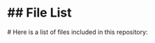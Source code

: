 <h1>## File List</h1>

<p># Here is a list of files included in this repository:</p>

<div class="lazyload-placeholder" data-content="file-list-1" style="min-height: 400px;"></div>
<div class="lazyload-placeholder" data-content="file-list-2" style="min-height: 400px;"></div>
<div class="lazyload-placeholder" data-content="file-list-3" style="min-height: 400px;"></div>
<script>
document.addEventListener("DOMContentLoaded", function() {
    const lazyLoadElements = document.querySelectorAll('.lazyload-placeholder');

    if ("IntersectionObserver" in window) {
        let rootMargin = '0px 0px 400px 0px';
        let threshold = 0.5;
        if (window.innerWidth <= 768) {  // Mobile devices
            rootMargin = '0px 0px 100px 0px';
            threshold = 0.1;
        } else if (window.innerWidth <= 1024) {  // Tablets
            rootMargin = '0px 0px 200px 0px';
            threshold = 0.3;
        } else if (window.innerWidth <= 1440) {  // Small desktops
            rootMargin = '0px 0px 300px 0px';
            threshold = 0.4;
        } else {  // Large desktops
            rootMargin = '0px 0px 400px 0px';
            threshold = 0.5;
        }
        let observer = new IntersectionObserver((entries, observer) => {
            entries.forEach(entry => {
                if (entry.isIntersecting) {
                    let placeholder = entry.target;
                    let contentId = placeholder.dataset.content;
                    let file_list_html = '';
                    switch(contentId) {
                        case 'file-list-1':
                            file_list_html = `<ul><h2 style="color: #93d9ab;">Repo Root</h2>
<li><a href="https://github.com/step-security-bot/ZwiftScripts/blob/main/.black" style="color: #c4bb3c;">.black</a></li>
<li><a href="https://github.com/step-security-bot/ZwiftScripts/blob/main/.editorconfig" style="color: #7c93ad;">.editorconfig</a></li>
<li><a href="https://github.com/step-security-bot/ZwiftScripts/blob/main/.gitignore" style="color: #358df0;">.gitignore</a></li>
<li><a href="https://github.com/step-security-bot/ZwiftScripts/blob/main/.hintrc" style="color: #e79bfb;">.hintrc</a></li>
<li><a href="https://github.com/step-security-bot/ZwiftScripts/blob/main/.jsbeautifyrc" style="color: #37ff14;">.jsbeautifyrc</a></li>
<li><a href="https://github.com/step-security-bot/ZwiftScripts/blob/main/.jscsrc" style="color: #759069;">.jscsrc</a></li>
<li><a href="https://github.com/step-security-bot/ZwiftScripts/blob/main/.pre-commit-config.yaml" style="color: #a68c38;">.pre-commit-config.yaml</a></li>
<li><a href="https://github.com/step-security-bot/ZwiftScripts/blob/main/.pre-commit-hooks.yaml" style="color: #e2c45b;">.pre-commit-hooks.yaml</a></li>
<li><a href="https://github.com/step-security-bot/ZwiftScripts/blob/main/.prettierignore" style="color: #eac29f;">.prettierignore</a></li>
<li><a href="https://github.com/step-security-bot/ZwiftScripts/blob/main/.prettierrc" style="color: #8d96d0;">.prettierrc</a></li>
<li><a href="https://github.com/step-security-bot/ZwiftScripts/blob/main/.stylelintrc.json" style="color: #ac7864;">.stylelintrc.json</a></li>
<li><a href="https://github.com/step-security-bot/ZwiftScripts/blob/main/.vale.ini" style="color: #c6acbf;">.vale.ini</a></li>
<li><a href="https://github.com/step-security-bot/ZwiftScripts/blob/main/CNAME" style="color: #60a4c5;">CNAME</a></li>
<li><a href="https://github.com/step-security-bot/ZwiftScripts/blob/main/LaunchZwift.ps1" style="color: #6ca175;">LaunchZwift.ps1</a></li>
<li><a href="https://github.com/step-security-bot/ZwiftScripts/blob/main/MonitorZwift-v2.md" style="color: #c57e47;">MonitorZwift-v2.md</a></li>
<li><a href="https://github.com/step-security-bot/ZwiftScripts/blob/main/MonitorZwift-v2.ps1" style="color: #6ac00a;">MonitorZwift-v2.ps1</a></li>
<li><a href="https://github.com/step-security-bot/ZwiftScripts/blob/main/MonitorZwift-v2.ps1%20-%20Shortcut.lnk" style="color: #6c9934;">MonitorZwift-v2.ps1 - Shortcut.lnk</a></li>
<li><a href="https://github.com/step-security-bot/ZwiftScripts/blob/main/MonitorZwift.ps1" style="color: #90a140;">MonitorZwift.ps1</a></li>
<li><a href="https://github.com/step-security-bot/ZwiftScripts/blob/main/MoveZwiftCleanPhotos.ps1" style="color: #c1b6a3;">MoveZwiftCleanPhotos.ps1</a></li>
<li><a href="https://github.com/step-security-bot/ZwiftScripts/blob/main/README.md" style="color: #b278eb;">README.md</a></li>
<li><a href="https://github.com/step-security-bot/ZwiftScripts/blob/main/SetPrimaryDefault.ps1" style="color: #7eb2b8;">SetPrimaryDefault.ps1</a></li>
<li><a href="https://github.com/step-security-bot/ZwiftScripts/blob/main/SetPrimaryZwift.ps1" style="color: #aecace;">SetPrimaryZwift.ps1</a></li>
<li><a href="https://github.com/step-security-bot/ZwiftScripts/blob/main/Zwift-Bike-Combos.xlsx" style="color: #4aa775;">Zwift-Bike-Combos.xlsx</a></li>
<li><a href="https://github.com/step-security-bot/ZwiftScripts/blob/main/Zwift-Setup.lnk" style="color: #b9a535;">Zwift-Setup.lnk</a></li>
<li><a href="https://github.com/step-security-bot/ZwiftScripts/blob/main/ZwiftSetup.lnk" style="color: #d9b898;">ZwiftSetup.lnk</a></li>
<li><a href="https://github.com/step-security-bot/ZwiftScripts/blob/main/file_list.md" style="color: #32c334;">file_list.md</a></li>
<li><a href="https://github.com/step-security-bot/ZwiftScripts/blob/main/filelist.html" style="color: #ae7a37;">filelist.html</a></li>
<li><a href="https://github.com/step-security-bot/ZwiftScripts/blob/main/filelist.md" style="color: #bc67e7;">filelist.md</a></li>
<li><a href="https://github.com/step-security-bot/ZwiftScripts/blob/main/sitemap.xml" style="color: #79ec43;">sitemap.xml</a></li>
<li><a href="https://github.com/step-security-bot/ZwiftScripts/blob/main/test.ps1" style="color: #f18a50;">test.ps1</a></li>
<h2 style="color: #67d2d2;">CSS</h2>
<li><a href="https://github.com/step-security-bot/ZwiftScripts/blob/main/sauce4zwift-mod-tippy/pages/css/DSNotes.css" style="color: #7897e0;">sauce4zwift-mod-tippy/pages/css/DSNotes.css</a></li>
<li><a href="https://github.com/step-security-bot/ZwiftScripts/blob/main/sauce4zwift-mod-tippy/pages/css/ui.css" style="color: #dc9a63;">sauce4zwift-mod-tippy/pages/css/ui.css</a></li>
<h2 style="color: #438dfd;">JavaScript</h2>
<li><a href="https://github.com/step-security-bot/ZwiftScripts/blob/main/.eslintrc.js" style="color: #cfb5e9;">.eslintrc.js</a></li>
<h2 style="color: #a4b419;">YAML</h2>
<li><a href="https://github.com/step-security-bot/ZwiftScripts/blob/main/.github/dependabot.yml" style="color: #6ae487;">.github/dependabot.yml</a></li>
<li><a href="https://github.com/step-security-bot/ZwiftScripts/blob/main/.github/labeler.yml" style="color: #64a616;">.github/labeler.yml</a></li>
<li><a href="https://github.com/step-security-bot/ZwiftScripts/blob/main/.github/workflows/ActionLint.yml" style="color: #679187;">.github/workflows/ActionLint.yml</a></li></ul>`;
                            break;
                        case 'file-list-2':
                            file_list_html = `<ul><li><a href="https://github.com/step-security-bot/ZwiftScripts/blob/main/.github/workflows/codeql.yml" style="color: #41cdff;">.github/workflows/codeql.yml</a></li>
<li><a href="https://github.com/step-security-bot/ZwiftScripts/blob/main/.github/workflows/defender.yml" style="color: #b5878f;">.github/workflows/defender.yml</a></li>
<li><a href="https://github.com/step-security-bot/ZwiftScripts/blob/main/.github/workflows/dependency-review.yml" style="color: #599da6;">.github/workflows/dependency-review.yml</a></li>
<li><a href="https://github.com/step-security-bot/ZwiftScripts/blob/main/.github/workflows/generate-file-list.yml" style="color: #e48b85;">.github/workflows/generate-file-list.yml</a></li>
<li><a href="https://github.com/step-security-bot/ZwiftScripts/blob/main/.github/workflows/greetings.yml" style="color: #9e81f6;">.github/workflows/greetings.yml</a></li>
<li><a href="https://github.com/step-security-bot/ZwiftScripts/blob/main/.github/workflows/jekyll-gh-pages.yml" style="color: #959b4a;">.github/workflows/jekyll-gh-pages.yml</a></li>
<li><a href="https://github.com/step-security-bot/ZwiftScripts/blob/main/.github/workflows/label.yml" style="color: #cca9cc;">.github/workflows/label.yml</a></li>
<li><a href="https://github.com/step-security-bot/ZwiftScripts/blob/main/.github/workflows/ossar.yml" style="color: #c3c347;">.github/workflows/ossar.yml</a></li>
<li><a href="https://github.com/step-security-bot/ZwiftScripts/blob/main/.github/workflows/osv-scanner.yml" style="color: #c274cb;">.github/workflows/osv-scanner.yml</a></li>
<li><a href="https://github.com/step-security-bot/ZwiftScripts/blob/main/.github/workflows/scorecards.yml" style="color: #8382e7;">.github/workflows/scorecards.yml</a></li>
<li><a href="https://github.com/step-security-bot/ZwiftScripts/blob/main/.github/workflows/sitemap.yml" style="color: #fc7f41;">.github/workflows/sitemap.yml</a></li>
<li><a href="https://github.com/step-security-bot/ZwiftScripts/blob/main/.github/workflows/stale.yml" style="color: #95d3e7;">.github/workflows/stale.yml</a></li>
<li><a href="https://github.com/step-security-bot/ZwiftScripts/blob/main/.github/workflows/static.yml" style="color: #7fdccb;">.github/workflows/static.yml</a></li>
<li><a href="https://github.com/step-security-bot/ZwiftScripts/blob/main/.github/workflows/super-linter.yml" style="color: #3ad468;">.github/workflows/super-linter.yml</a></li>
<li><a href="https://github.com/step-security-bot/ZwiftScripts/blob/main/.markdownlint.yml" style="color: #90d508;">.markdownlint.yml</a></li>
<li><a href="https://github.com/step-security-bot/ZwiftScripts/blob/main/.scss-lint.yml" style="color: #2fb2a6;">.scss-lint.yml</a></li>
<li><a href="https://github.com/step-security-bot/ZwiftScripts/blob/main/_config.yml" style="color: #30b4d8;">_config.yml</a></li>
<h2 style="color: #cc9b5f;">.vscode</h2>
<li><a href="https://github.com/step-security-bot/ZwiftScripts/blob/main/.vscode/generate_file_list.py" style="color: #8fdf13;">.vscode/generate_file_list.py</a></li>
<li><a href="https://github.com/step-security-bot/ZwiftScripts/blob/main/.vscode/launch.json" style="color: #29cd43;">.vscode/launch.json</a></li>
<li><a href="https://github.com/step-security-bot/ZwiftScripts/blob/main/.vscode/settings.json" style="color: #49ebbf;">.vscode/settings.json</a></li>
<li><a href="https://github.com/step-security-bot/ZwiftScripts/blob/main/.vscode/tasks.json" style="color: #22ddfc;">.vscode/tasks.json</a></li>
<li><a href="https://github.com/step-security-bot/ZwiftScripts/blob/main/.vscode/test_generate_file_list.py" style="color: #b1934b;">.vscode/test_generate_file_list.py</a></li>
<h2 style="color: #25e40b;">sauce4zwift-mod-tippy</h2>
<li><a href="https://github.com/step-security-bot/ZwiftScripts/blob/main/sauce4zwift-mod-tippy/.gitignore" style="color: #829571;">sauce4zwift-mod-tippy/.gitignore</a></li>
<li><a href="https://github.com/step-security-bot/ZwiftScripts/blob/main/sauce4zwift-mod-tippy/Change%20Log.txt" style="color: #ddd02b;">sauce4zwift-mod-tippy/Change Log.txt</a></li>
<li><a href="https://github.com/step-security-bot/ZwiftScripts/blob/main/sauce4zwift-mod-tippy/LICENSE" style="color: #ed96b9;">sauce4zwift-mod-tippy/LICENSE</a></li>
<li><a href="https://github.com/step-security-bot/ZwiftScripts/blob/main/sauce4zwift-mod-tippy/README.md" style="color: #bd69d9;">sauce4zwift-mod-tippy/README.md</a></li>
<li><a href="https://github.com/step-security-bot/ZwiftScripts/blob/main/sauce4zwift-mod-tippy/manifest.json" style="color: #ddc72a;">sauce4zwift-mod-tippy/manifest.json</a></li>
<h2 style="color: #8aaaad;">sauce4zwift-mod-tippy/pages</h2>
<li><a href="https://github.com/step-security-bot/ZwiftScripts/blob/main/sauce4zwift-mod-tippy/pages/DSNotes.html" style="color: #eb8473;">sauce4zwift-mod-tippy/pages/DSNotes.html</a></li>
<li><a href="https://github.com/step-security-bot/ZwiftScripts/blob/main/sauce4zwift-mod-tippy/pages/chaseRace.html" style="color: #7da99d;">sauce4zwift-mod-tippy/pages/chaseRace.html</a></li>
<li><a href="https://github.com/step-security-bot/ZwiftScripts/blob/main/sauce4zwift-mod-tippy/pages/estimatedCalories.html" style="color: #5c976e;">sauce4zwift-mod-tippy/pages/estimatedCalories.html</a></li>
<li><a href="https://github.com/step-security-bot/ZwiftScripts/blob/main/sauce4zwift-mod-tippy/pages/estimatedFinish-v1.html" style="color: #70af73;">sauce4zwift-mod-tippy/pages/estimatedFinish-v1.html</a></li>
<h2 style="color: #4ae8ca;">sauce4zwift-mod-tippy/pages/images</h2>
<li><a href="https://github.com/step-security-bot/ZwiftScripts/blob/main/sauce4zwift-mod-tippy/pages/images/checker_640.png" style="color: #44c968;">sauce4zwift-mod-tippy/pages/images/checker_640.png</a></li>
<li><a href="https://github.com/step-security-bot/ZwiftScripts/blob/main/sauce4zwift-mod-tippy/pages/images/greenConnect.png" style="color: #65c2fc;">sauce4zwift-mod-tippy/pages/images/greenConnect.png</a></li>
<li><a href="https://github.com/step-security-bot/ZwiftScripts/blob/main/sauce4zwift-mod-tippy/pages/images/orangeConnect.png" style="color: #6680e2;">sauce4zwift-mod-tippy/pages/images/orangeConnect.png</a></li>
<li><a href="https://github.com/step-security-bot/ZwiftScripts/blob/main/sauce4zwift-mod-tippy/pages/images/redConnect.png" style="color: #cca875;">sauce4zwift-mod-tippy/pages/images/redConnect.png</a></li>
<li><a href="https://github.com/step-security-bot/ZwiftScripts/blob/main/sauce4zwift-mod-tippy/pages/images/whiteConnect.png" style="color: #998e15;">sauce4zwift-mod-tippy/pages/images/whiteConnect.png</a></li></ul>`;
                            break;
                        case 'file-list-3':
                            file_list_html = `<ul><h2 style="color: #98c024;">sauce4zwift-mod-tippy/pages/settings</h2>
<li><a href="https://github.com/step-security-bot/ZwiftScripts/blob/main/sauce4zwift-mod-tippy/pages/settings/DSNotes.html" style="color: #ca69d1;">sauce4zwift-mod-tippy/pages/settings/DSNotes.html</a></li>
<li><a href="https://github.com/step-security-bot/ZwiftScripts/blob/main/sauce4zwift-mod-tippy/pages/settings/estimatedFinish.html" style="color: #50e453;">sauce4zwift-mod-tippy/pages/settings/estimatedFinish.html</a></li>
<h2 style="color: #6ddc6a;">sauce4zwift-mod-tippy/pages/src</h2>
<li><a href="https://github.com/step-security-bot/ZwiftScripts/blob/main/sauce4zwift-mod-tippy/pages/src/DSNotes.mjs" style="color: #87be5d;">sauce4zwift-mod-tippy/pages/src/DSNotes.mjs</a></li>
<li><a href="https://github.com/step-security-bot/ZwiftScripts/blob/main/sauce4zwift-mod-tippy/pages/src/chaseRace.mjs" style="color: #c0ba44;">sauce4zwift-mod-tippy/pages/src/chaseRace.mjs</a></li>
<li><a href="https://github.com/step-security-bot/ZwiftScripts/blob/main/sauce4zwift-mod-tippy/pages/src/estimatedFinish.mjs" style="color: #728f89;">sauce4zwift-mod-tippy/pages/src/estimatedFinish.mjs</a></li>
<h2 style="color: #56d6a2;">sauce4zwift-mod-tippy/pages/src/BM</h2>
<li><a href="https://github.com/step-security-bot/ZwiftScripts/blob/main/sauce4zwift-mod-tippy/pages/src/BM/common.mjs" style="color: #26c668;">sauce4zwift-mod-tippy/pages/src/BM/common.mjs</a></li>
<li><a href="https://github.com/step-security-bot/ZwiftScripts/blob/main/sauce4zwift-mod-tippy/pages/src/BM/dataLookup.mjs" style="color: #b398cb;">sauce4zwift-mod-tippy/pages/src/BM/dataLookup.mjs</a></li>
<li><a href="https://github.com/step-security-bot/ZwiftScripts/blob/main/sauce4zwift-mod-tippy/pages/src/BM/notesLookup.mjs" style="color: #95b93c;">sauce4zwift-mod-tippy/pages/src/BM/notesLookup.mjs</a></li>
<li><a href="https://github.com/step-security-bot/ZwiftScripts/blob/main/sauce4zwift-mod-tippy/pages/src/BM/settings.mjs" style="color: #5bb7c3;">sauce4zwift-mod-tippy/pages/src/BM/settings.mjs</a></li>
<h2 style="color: #88a2c0;">sauce4zwift-mod-tippy/src</h2>
<li><a href="https://github.com/step-security-bot/ZwiftScripts/blob/main/sauce4zwift-mod-tippy/src/estimatedCalories.mjs" style="color: #58c13f;">sauce4zwift-mod-tippy/src/estimatedCalories.mjs</a></li>
<h2 style="color: #b59e34;">src</h2>
<li><a href="https://github.com/step-security-bot/ZwiftScripts/blob/main/src/generate_file_list.py" style="color: #b7c491;">src/generate_file_list.py</a></li>
<h2 style="color: #50a50c;">tests</h2>
<li><a href="https://github.com/step-security-bot/ZwiftScripts/blob/main/tests/MonitorZwift-v2.Tests.ps1" style="color: #4f9c2b;">tests/MonitorZwift-v2.Tests.ps1</a></li>
<li><a href="https://github.com/step-security-bot/ZwiftScripts/blob/main/tests/test_OBSActivateAndRecord.ps1" style="color: #81e294;">tests/test_OBSActivateAndRecord.ps1</a></li>
<li><a href="https://github.com/step-security-bot/ZwiftScripts/blob/main/tests/tests_LaunchZwift.ps1" style="color: #4dfd16;">tests/tests_LaunchZwift.ps1</a></li>
<li><a href="https://github.com/step-security-bot/ZwiftScripts/blob/main/tests/tests_MoveZwiftCleanPhotos.ps1" style="color: #ffa255;">tests/tests_MoveZwiftCleanPhotos.ps1</a></li>
<li><a href="https://github.com/step-security-bot/ZwiftScripts/blob/main/tests/tests_PowerToysAwake.ps1" style="color: #559eba;">tests/tests_PowerToysAwake.ps1</a></li>
<li><a href="https://github.com/step-security-bot/ZwiftScripts/blob/main/tests/tests_SetPrimaryDefault.ps1" style="color: #a1e043;">tests/tests_SetPrimaryDefault.ps1</a></li>
<li><a href="https://github.com/step-security-bot/ZwiftScripts/blob/main/tests/tests_SetPrimaryZwift.ps1" style="color: #dcbc2c;">tests/tests_SetPrimaryZwift.ps1</a></li>
<h2 style="color: #37c20a;">tests/old</h2>
<li><a href="https://github.com/step-security-bot/ZwiftScripts/blob/main/tests/old/tests_MonitorZwift-v2_3.ps1" style="color: #6bcca9;">tests/old/tests_MonitorZwift-v2_3.ps1</a></li></ul>`;
                            break;
                    }
                    placeholder.innerHTML = file_list_html;
                    observer.unobserve(placeholder);
                    console.log(`Loaded content for ${contentId}`);
                }
            });
        }, { rootMargin: rootMargin, threshold: threshold });

        lazyLoadElements.forEach(element => {
            element.style.marginTop = '-17px';
            observer.observe(element);
        });
    } else {
        lazyLoadElements.forEach(placeholder => {
            let contentId = placeholder.dataset.content;
            let file_list_html = '';
            switch(contentId) {
                case 'file-list-1':
                    file_list_html = `<ul><h2 style="color: #93d9ab;">Repo Root</h2>
<li><a href="https://github.com/step-security-bot/ZwiftScripts/blob/main/.black" style="color: #c4bb3c;">.black</a></li>
<li><a href="https://github.com/step-security-bot/ZwiftScripts/blob/main/.editorconfig" style="color: #7c93ad;">.editorconfig</a></li>
<li><a href="https://github.com/step-security-bot/ZwiftScripts/blob/main/.gitignore" style="color: #358df0;">.gitignore</a></li>
<li><a href="https://github.com/step-security-bot/ZwiftScripts/blob/main/.hintrc" style="color: #e79bfb;">.hintrc</a></li>
<li><a href="https://github.com/step-security-bot/ZwiftScripts/blob/main/.jsbeautifyrc" style="color: #37ff14;">.jsbeautifyrc</a></li>
<li><a href="https://github.com/step-security-bot/ZwiftScripts/blob/main/.jscsrc" style="color: #759069;">.jscsrc</a></li>
<li><a href="https://github.com/step-security-bot/ZwiftScripts/blob/main/.pre-commit-config.yaml" style="color: #a68c38;">.pre-commit-config.yaml</a></li>
<li><a href="https://github.com/step-security-bot/ZwiftScripts/blob/main/.pre-commit-hooks.yaml" style="color: #e2c45b;">.pre-commit-hooks.yaml</a></li>
<li><a href="https://github.com/step-security-bot/ZwiftScripts/blob/main/.prettierignore" style="color: #eac29f;">.prettierignore</a></li>
<li><a href="https://github.com/step-security-bot/ZwiftScripts/blob/main/.prettierrc" style="color: #8d96d0;">.prettierrc</a></li>
<li><a href="https://github.com/step-security-bot/ZwiftScripts/blob/main/.stylelintrc.json" style="color: #ac7864;">.stylelintrc.json</a></li>
<li><a href="https://github.com/step-security-bot/ZwiftScripts/blob/main/.vale.ini" style="color: #c6acbf;">.vale.ini</a></li>
<li><a href="https://github.com/step-security-bot/ZwiftScripts/blob/main/CNAME" style="color: #60a4c5;">CNAME</a></li>
<li><a href="https://github.com/step-security-bot/ZwiftScripts/blob/main/LaunchZwift.ps1" style="color: #6ca175;">LaunchZwift.ps1</a></li>
<li><a href="https://github.com/step-security-bot/ZwiftScripts/blob/main/MonitorZwift-v2.md" style="color: #c57e47;">MonitorZwift-v2.md</a></li>
<li><a href="https://github.com/step-security-bot/ZwiftScripts/blob/main/MonitorZwift-v2.ps1" style="color: #6ac00a;">MonitorZwift-v2.ps1</a></li>
<li><a href="https://github.com/step-security-bot/ZwiftScripts/blob/main/MonitorZwift-v2.ps1%20-%20Shortcut.lnk" style="color: #6c9934;">MonitorZwift-v2.ps1 - Shortcut.lnk</a></li>
<li><a href="https://github.com/step-security-bot/ZwiftScripts/blob/main/MonitorZwift.ps1" style="color: #90a140;">MonitorZwift.ps1</a></li>
<li><a href="https://github.com/step-security-bot/ZwiftScripts/blob/main/MoveZwiftCleanPhotos.ps1" style="color: #c1b6a3;">MoveZwiftCleanPhotos.ps1</a></li>
<li><a href="https://github.com/step-security-bot/ZwiftScripts/blob/main/README.md" style="color: #b278eb;">README.md</a></li>
<li><a href="https://github.com/step-security-bot/ZwiftScripts/blob/main/SetPrimaryDefault.ps1" style="color: #7eb2b8;">SetPrimaryDefault.ps1</a></li>
<li><a href="https://github.com/step-security-bot/ZwiftScripts/blob/main/SetPrimaryZwift.ps1" style="color: #aecace;">SetPrimaryZwift.ps1</a></li>
<li><a href="https://github.com/step-security-bot/ZwiftScripts/blob/main/Zwift-Bike-Combos.xlsx" style="color: #4aa775;">Zwift-Bike-Combos.xlsx</a></li>
<li><a href="https://github.com/step-security-bot/ZwiftScripts/blob/main/Zwift-Setup.lnk" style="color: #b9a535;">Zwift-Setup.lnk</a></li>
<li><a href="https://github.com/step-security-bot/ZwiftScripts/blob/main/ZwiftSetup.lnk" style="color: #d9b898;">ZwiftSetup.lnk</a></li>
<li><a href="https://github.com/step-security-bot/ZwiftScripts/blob/main/file_list.md" style="color: #32c334;">file_list.md</a></li>
<li><a href="https://github.com/step-security-bot/ZwiftScripts/blob/main/filelist.html" style="color: #ae7a37;">filelist.html</a></li>
<li><a href="https://github.com/step-security-bot/ZwiftScripts/blob/main/filelist.md" style="color: #bc67e7;">filelist.md</a></li>
<li><a href="https://github.com/step-security-bot/ZwiftScripts/blob/main/sitemap.xml" style="color: #79ec43;">sitemap.xml</a></li>
<li><a href="https://github.com/step-security-bot/ZwiftScripts/blob/main/test.ps1" style="color: #f18a50;">test.ps1</a></li>
<h2 style="color: #67d2d2;">CSS</h2>
<li><a href="https://github.com/step-security-bot/ZwiftScripts/blob/main/sauce4zwift-mod-tippy/pages/css/DSNotes.css" style="color: #7897e0;">sauce4zwift-mod-tippy/pages/css/DSNotes.css</a></li>
<li><a href="https://github.com/step-security-bot/ZwiftScripts/blob/main/sauce4zwift-mod-tippy/pages/css/ui.css" style="color: #dc9a63;">sauce4zwift-mod-tippy/pages/css/ui.css</a></li>
<h2 style="color: #438dfd;">JavaScript</h2>
<li><a href="https://github.com/step-security-bot/ZwiftScripts/blob/main/.eslintrc.js" style="color: #cfb5e9;">.eslintrc.js</a></li>
<h2 style="color: #a4b419;">YAML</h2>
<li><a href="https://github.com/step-security-bot/ZwiftScripts/blob/main/.github/dependabot.yml" style="color: #6ae487;">.github/dependabot.yml</a></li>
<li><a href="https://github.com/step-security-bot/ZwiftScripts/blob/main/.github/labeler.yml" style="color: #64a616;">.github/labeler.yml</a></li>
<li><a href="https://github.com/step-security-bot/ZwiftScripts/blob/main/.github/workflows/ActionLint.yml" style="color: #679187;">.github/workflows/ActionLint.yml</a></li></ul>`;
                    break;
                case 'file-list-2':
                    file_list_html = `<ul><li><a href="https://github.com/step-security-bot/ZwiftScripts/blob/main/.github/workflows/codeql.yml" style="color: #41cdff;">.github/workflows/codeql.yml</a></li>
<li><a href="https://github.com/step-security-bot/ZwiftScripts/blob/main/.github/workflows/defender.yml" style="color: #b5878f;">.github/workflows/defender.yml</a></li>
<li><a href="https://github.com/step-security-bot/ZwiftScripts/blob/main/.github/workflows/dependency-review.yml" style="color: #599da6;">.github/workflows/dependency-review.yml</a></li>
<li><a href="https://github.com/step-security-bot/ZwiftScripts/blob/main/.github/workflows/generate-file-list.yml" style="color: #e48b85;">.github/workflows/generate-file-list.yml</a></li>
<li><a href="https://github.com/step-security-bot/ZwiftScripts/blob/main/.github/workflows/greetings.yml" style="color: #9e81f6;">.github/workflows/greetings.yml</a></li>
<li><a href="https://github.com/step-security-bot/ZwiftScripts/blob/main/.github/workflows/jekyll-gh-pages.yml" style="color: #959b4a;">.github/workflows/jekyll-gh-pages.yml</a></li>
<li><a href="https://github.com/step-security-bot/ZwiftScripts/blob/main/.github/workflows/label.yml" style="color: #cca9cc;">.github/workflows/label.yml</a></li>
<li><a href="https://github.com/step-security-bot/ZwiftScripts/blob/main/.github/workflows/ossar.yml" style="color: #c3c347;">.github/workflows/ossar.yml</a></li>
<li><a href="https://github.com/step-security-bot/ZwiftScripts/blob/main/.github/workflows/osv-scanner.yml" style="color: #c274cb;">.github/workflows/osv-scanner.yml</a></li>
<li><a href="https://github.com/step-security-bot/ZwiftScripts/blob/main/.github/workflows/scorecards.yml" style="color: #8382e7;">.github/workflows/scorecards.yml</a></li>
<li><a href="https://github.com/step-security-bot/ZwiftScripts/blob/main/.github/workflows/sitemap.yml" style="color: #fc7f41;">.github/workflows/sitemap.yml</a></li>
<li><a href="https://github.com/step-security-bot/ZwiftScripts/blob/main/.github/workflows/stale.yml" style="color: #95d3e7;">.github/workflows/stale.yml</a></li>
<li><a href="https://github.com/step-security-bot/ZwiftScripts/blob/main/.github/workflows/static.yml" style="color: #7fdccb;">.github/workflows/static.yml</a></li>
<li><a href="https://github.com/step-security-bot/ZwiftScripts/blob/main/.github/workflows/super-linter.yml" style="color: #3ad468;">.github/workflows/super-linter.yml</a></li>
<li><a href="https://github.com/step-security-bot/ZwiftScripts/blob/main/.markdownlint.yml" style="color: #90d508;">.markdownlint.yml</a></li>
<li><a href="https://github.com/step-security-bot/ZwiftScripts/blob/main/.scss-lint.yml" style="color: #2fb2a6;">.scss-lint.yml</a></li>
<li><a href="https://github.com/step-security-bot/ZwiftScripts/blob/main/_config.yml" style="color: #30b4d8;">_config.yml</a></li>
<h2 style="color: #cc9b5f;">.vscode</h2>
<li><a href="https://github.com/step-security-bot/ZwiftScripts/blob/main/.vscode/generate_file_list.py" style="color: #8fdf13;">.vscode/generate_file_list.py</a></li>
<li><a href="https://github.com/step-security-bot/ZwiftScripts/blob/main/.vscode/launch.json" style="color: #29cd43;">.vscode/launch.json</a></li>
<li><a href="https://github.com/step-security-bot/ZwiftScripts/blob/main/.vscode/settings.json" style="color: #49ebbf;">.vscode/settings.json</a></li>
<li><a href="https://github.com/step-security-bot/ZwiftScripts/blob/main/.vscode/tasks.json" style="color: #22ddfc;">.vscode/tasks.json</a></li>
<li><a href="https://github.com/step-security-bot/ZwiftScripts/blob/main/.vscode/test_generate_file_list.py" style="color: #b1934b;">.vscode/test_generate_file_list.py</a></li>
<h2 style="color: #25e40b;">sauce4zwift-mod-tippy</h2>
<li><a href="https://github.com/step-security-bot/ZwiftScripts/blob/main/sauce4zwift-mod-tippy/.gitignore" style="color: #829571;">sauce4zwift-mod-tippy/.gitignore</a></li>
<li><a href="https://github.com/step-security-bot/ZwiftScripts/blob/main/sauce4zwift-mod-tippy/Change%20Log.txt" style="color: #ddd02b;">sauce4zwift-mod-tippy/Change Log.txt</a></li>
<li><a href="https://github.com/step-security-bot/ZwiftScripts/blob/main/sauce4zwift-mod-tippy/LICENSE" style="color: #ed96b9;">sauce4zwift-mod-tippy/LICENSE</a></li>
<li><a href="https://github.com/step-security-bot/ZwiftScripts/blob/main/sauce4zwift-mod-tippy/README.md" style="color: #bd69d9;">sauce4zwift-mod-tippy/README.md</a></li>
<li><a href="https://github.com/step-security-bot/ZwiftScripts/blob/main/sauce4zwift-mod-tippy/manifest.json" style="color: #ddc72a;">sauce4zwift-mod-tippy/manifest.json</a></li>
<h2 style="color: #8aaaad;">sauce4zwift-mod-tippy/pages</h2>
<li><a href="https://github.com/step-security-bot/ZwiftScripts/blob/main/sauce4zwift-mod-tippy/pages/DSNotes.html" style="color: #eb8473;">sauce4zwift-mod-tippy/pages/DSNotes.html</a></li>
<li><a href="https://github.com/step-security-bot/ZwiftScripts/blob/main/sauce4zwift-mod-tippy/pages/chaseRace.html" style="color: #7da99d;">sauce4zwift-mod-tippy/pages/chaseRace.html</a></li>
<li><a href="https://github.com/step-security-bot/ZwiftScripts/blob/main/sauce4zwift-mod-tippy/pages/estimatedCalories.html" style="color: #5c976e;">sauce4zwift-mod-tippy/pages/estimatedCalories.html</a></li>
<li><a href="https://github.com/step-security-bot/ZwiftScripts/blob/main/sauce4zwift-mod-tippy/pages/estimatedFinish-v1.html" style="color: #70af73;">sauce4zwift-mod-tippy/pages/estimatedFinish-v1.html</a></li>
<h2 style="color: #4ae8ca;">sauce4zwift-mod-tippy/pages/images</h2>
<li><a href="https://github.com/step-security-bot/ZwiftScripts/blob/main/sauce4zwift-mod-tippy/pages/images/checker_640.png" style="color: #44c968;">sauce4zwift-mod-tippy/pages/images/checker_640.png</a></li>
<li><a href="https://github.com/step-security-bot/ZwiftScripts/blob/main/sauce4zwift-mod-tippy/pages/images/greenConnect.png" style="color: #65c2fc;">sauce4zwift-mod-tippy/pages/images/greenConnect.png</a></li>
<li><a href="https://github.com/step-security-bot/ZwiftScripts/blob/main/sauce4zwift-mod-tippy/pages/images/orangeConnect.png" style="color: #6680e2;">sauce4zwift-mod-tippy/pages/images/orangeConnect.png</a></li>
<li><a href="https://github.com/step-security-bot/ZwiftScripts/blob/main/sauce4zwift-mod-tippy/pages/images/redConnect.png" style="color: #cca875;">sauce4zwift-mod-tippy/pages/images/redConnect.png</a></li>
<li><a href="https://github.com/step-security-bot/ZwiftScripts/blob/main/sauce4zwift-mod-tippy/pages/images/whiteConnect.png" style="color: #998e15;">sauce4zwift-mod-tippy/pages/images/whiteConnect.png</a></li></ul>`;
                    break;
                case 'file-list-3':
                    file_list_html = `<ul><h2 style="color: #98c024;">sauce4zwift-mod-tippy/pages/settings</h2>
<li><a href="https://github.com/step-security-bot/ZwiftScripts/blob/main/sauce4zwift-mod-tippy/pages/settings/DSNotes.html" style="color: #ca69d1;">sauce4zwift-mod-tippy/pages/settings/DSNotes.html</a></li>
<li><a href="https://github.com/step-security-bot/ZwiftScripts/blob/main/sauce4zwift-mod-tippy/pages/settings/estimatedFinish.html" style="color: #50e453;">sauce4zwift-mod-tippy/pages/settings/estimatedFinish.html</a></li>
<h2 style="color: #6ddc6a;">sauce4zwift-mod-tippy/pages/src</h2>
<li><a href="https://github.com/step-security-bot/ZwiftScripts/blob/main/sauce4zwift-mod-tippy/pages/src/DSNotes.mjs" style="color: #87be5d;">sauce4zwift-mod-tippy/pages/src/DSNotes.mjs</a></li>
<li><a href="https://github.com/step-security-bot/ZwiftScripts/blob/main/sauce4zwift-mod-tippy/pages/src/chaseRace.mjs" style="color: #c0ba44;">sauce4zwift-mod-tippy/pages/src/chaseRace.mjs</a></li>
<li><a href="https://github.com/step-security-bot/ZwiftScripts/blob/main/sauce4zwift-mod-tippy/pages/src/estimatedFinish.mjs" style="color: #728f89;">sauce4zwift-mod-tippy/pages/src/estimatedFinish.mjs</a></li>
<h2 style="color: #56d6a2;">sauce4zwift-mod-tippy/pages/src/BM</h2>
<li><a href="https://github.com/step-security-bot/ZwiftScripts/blob/main/sauce4zwift-mod-tippy/pages/src/BM/common.mjs" style="color: #26c668;">sauce4zwift-mod-tippy/pages/src/BM/common.mjs</a></li>
<li><a href="https://github.com/step-security-bot/ZwiftScripts/blob/main/sauce4zwift-mod-tippy/pages/src/BM/dataLookup.mjs" style="color: #b398cb;">sauce4zwift-mod-tippy/pages/src/BM/dataLookup.mjs</a></li>
<li><a href="https://github.com/step-security-bot/ZwiftScripts/blob/main/sauce4zwift-mod-tippy/pages/src/BM/notesLookup.mjs" style="color: #95b93c;">sauce4zwift-mod-tippy/pages/src/BM/notesLookup.mjs</a></li>
<li><a href="https://github.com/step-security-bot/ZwiftScripts/blob/main/sauce4zwift-mod-tippy/pages/src/BM/settings.mjs" style="color: #5bb7c3;">sauce4zwift-mod-tippy/pages/src/BM/settings.mjs</a></li>
<h2 style="color: #88a2c0;">sauce4zwift-mod-tippy/src</h2>
<li><a href="https://github.com/step-security-bot/ZwiftScripts/blob/main/sauce4zwift-mod-tippy/src/estimatedCalories.mjs" style="color: #58c13f;">sauce4zwift-mod-tippy/src/estimatedCalories.mjs</a></li>
<h2 style="color: #b59e34;">src</h2>
<li><a href="https://github.com/step-security-bot/ZwiftScripts/blob/main/src/generate_file_list.py" style="color: #b7c491;">src/generate_file_list.py</a></li>
<h2 style="color: #50a50c;">tests</h2>
<li><a href="https://github.com/step-security-bot/ZwiftScripts/blob/main/tests/MonitorZwift-v2.Tests.ps1" style="color: #4f9c2b;">tests/MonitorZwift-v2.Tests.ps1</a></li>
<li><a href="https://github.com/step-security-bot/ZwiftScripts/blob/main/tests/test_OBSActivateAndRecord.ps1" style="color: #81e294;">tests/test_OBSActivateAndRecord.ps1</a></li>
<li><a href="https://github.com/step-security-bot/ZwiftScripts/blob/main/tests/tests_LaunchZwift.ps1" style="color: #4dfd16;">tests/tests_LaunchZwift.ps1</a></li>
<li><a href="https://github.com/step-security-bot/ZwiftScripts/blob/main/tests/tests_MoveZwiftCleanPhotos.ps1" style="color: #ffa255;">tests/tests_MoveZwiftCleanPhotos.ps1</a></li>
<li><a href="https://github.com/step-security-bot/ZwiftScripts/blob/main/tests/tests_PowerToysAwake.ps1" style="color: #559eba;">tests/tests_PowerToysAwake.ps1</a></li>
<li><a href="https://github.com/step-security-bot/ZwiftScripts/blob/main/tests/tests_SetPrimaryDefault.ps1" style="color: #a1e043;">tests/tests_SetPrimaryDefault.ps1</a></li>
<li><a href="https://github.com/step-security-bot/ZwiftScripts/blob/main/tests/tests_SetPrimaryZwift.ps1" style="color: #dcbc2c;">tests/tests_SetPrimaryZwift.ps1</a></li>
<h2 style="color: #37c20a;">tests/old</h2>
<li><a href="https://github.com/step-security-bot/ZwiftScripts/blob/main/tests/old/tests_MonitorZwift-v2_3.ps1" style="color: #6bcca9;">tests/old/tests_MonitorZwift-v2_3.ps1</a></li></ul>`;
                    break;
            }
            placeholder.innerHTML = file_list_html;
        });
    }
});
</script>
